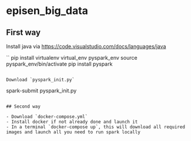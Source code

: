 # episen_big_data

## First way

Install java via https://code.visualstudio.com/docs/languages/java


``
pip install virtualenv
virtual_env pyspark_env
source pyspark_env/bin/activate
pip install pyspark
```

Download `pyspark_init.py`

```
spark-submit pyspark_init.py
```

## Second way

- Download `docker-compose.yml`
- Install docker if not already done and launch it
- In a terminal `docker-compose up`, this will download all required images and launch all you need to run spark locally
